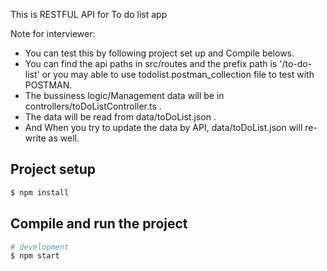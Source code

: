 This is RESTFUL API for To do list app

Note for interviewer:
- You can test this by following project set up and Compile belows.
- You can find the api paths in src/routes and the prefix path is '/to-do-list' or you may able to use todolist.postman_collection file to test with POSTMAN.
- The bussiness logic/Management data will be in controllers/toDoListController.ts .
- The data will be read from data/toDoList.json .
- And When you try to update the data by API, data/toDoList.json will re-write as well.

## Project setup

```bash
$ npm install
```

## Compile and run the project

```bash
# development
$ npm start

```